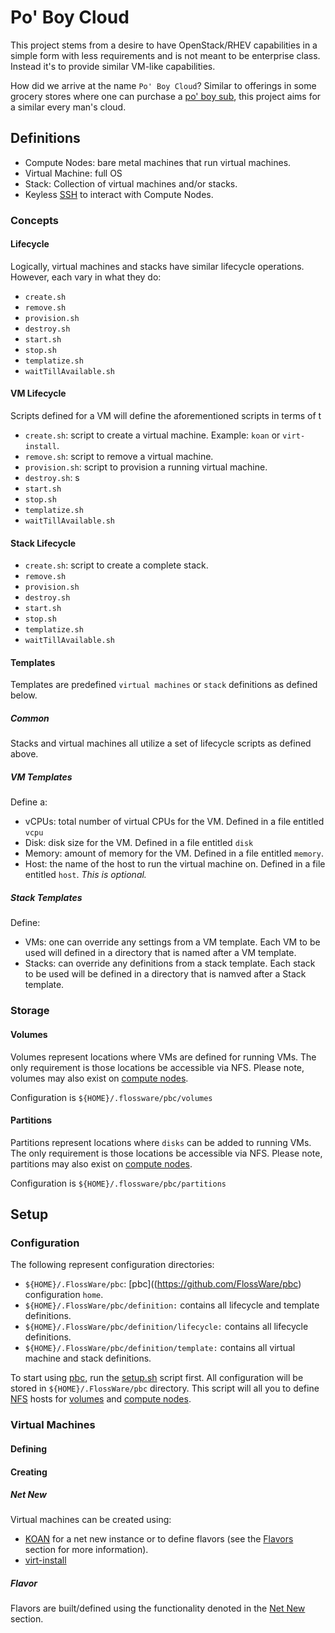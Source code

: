 # Po' Boy Cloud
This project stems from a desire to have OpenStack/RHEV capabilities in a simple form with less requirements and is not meant to be enterprise class.  Instead it's to provide similar VM-like capabilities.

How did we arrive at the name `Po' Boy Cloud`?  Similar to offerings in some grocery stores where one can purchase a [po' boy sub](https://www.delightedcooking.com/what-is-a-poboy-sandwich.htm), this project aims for a similar every man's cloud.

## Definitions
* Compute Nodes:  bare metal machines that run virtual machines.
* Virtual Machine:  full OS
* Stack:  Collection of virtual machines and/or stacks.
* Keyless [SSH](https://en.wikipedia.org/wiki/Secure_Shell) to interact with Compute Nodes.

### Concepts

#### Lifecycle

Logically, virtual machines and stacks have similar lifecycle operations.  However, each vary in what they do:

* `create.sh`
* `remove.sh`
* `provision.sh`
* `destroy.sh`
* `start.sh`
* `stop.sh`
* `templatize.sh`
* `waitTillAvailable.sh`

#### VM Lifecycle

Scripts defined for a VM will define the aforementioned scripts in terms of t

* `create.sh`:  script to create a virtual machine.  Example:  `koan` or `virt-install`.
* `remove.sh`:  script to remove a virtual machine.
* `provision.sh`:  script to provision a running virtual machine.
* `destroy.sh`:  s
* `start.sh`
* `stop.sh`
* `templatize.sh`
* `waitTillAvailable.sh`

#### Stack Lifecycle

* `create.sh`:  script to create a complete stack.
* `remove.sh`
* `provision.sh`
* `destroy.sh`
* `start.sh`
* `stop.sh`
* `templatize.sh`
* `waitTillAvailable.sh`


#### Templates
Templates are predefined `virtual machines` or `stack` definitions as defined below.

##### Common
Stacks and virtual machines all utilize a set of lifecycle scripts as defined above.

##### VM Templates
Define a:
* vCPUs:  total number of virtual CPUs for the VM.  Defined in a file entitled `vcpu`
* Disk:  disk size for the VM.  Defined in a file entitled `disk`
* Memory:  amount of memory for the VM.  Defined in a file entitled `memory`.
* Host:  the name of the host to run the virtual machine on.  Defined in a file entitled `host`.  _This is optional._

##### Stack Templates
Define:
* VMs:  one can override any settings from a VM template.  Each VM to be used will defined in a directory that is named after a VM template.
* Stacks:  can override any definitions from a stack template.  Each stack to be used will be defined in a directory that is namved after a Stack template.

### Storage

#### Volumes
Volumes represent locations where VMs are defined for running VMs.  The only requirement is those locations be accessible via NFS.  Please note, volumes may also exist on [compute nodes](https://github.com/FlossWare/pbc#compute-nodes).

Configuration is `${HOME}/.flossware/pbc/volumes`

#### Partitions
Partitions represent locations where `disks` can be added to running VMs.  The only requirement is those locations be accessible via NFS.  Please note, partitions may also exist on [compute nodes](https://github.com/FlossWare/pbc#compute-nodes).

Configuration is `${HOME}/.flossware/pbc/partitions`

## Setup

### Configuration

The following represent configuration directories:
* `${HOME}/.FlossWare/pbc`:  [pbc]((https://github.com/FlossWare/pbc) configuration `home`.
* `${HOME}/.FlossWare/pbc/definition:`  contains all lifecycle and template definitions.
* `${HOME}/.FlossWare/pbc/definition/lifecycle:`  contains all lifecycle definitions.
* `${HOME}/.FlossWare/pbc/definition/template:`  contains all virtual machine and stack definitions.

To start using [pbc](https://github.com/FlossWare/pbc), run the [setup.sh]() script first.  All configuration will be stored in `${HOME}/.FlossWare/pbc` directory.  This script will all you to define [NFS](https://en.wikipedia.org/wiki/Network_File_System) hosts for [volumes](https://github.com/FlossWare/pbc#volumes) and [compute nodes](https://github.com/FlossWare/pbc#compute-nodes).

### Virtual Machines

#### Defining

#### Creating

##### Net New
Virtual machines can be created using:
* [KOAN](https://koan.readthedocs.io/en/latest/koan.html) for a net new instance or to define flavors (see the [Flavors](https://github.com/FlossWare/pbc#flavors) section for more information).
* [virt-install](https://linux.die.net/man/1/virt-install)

##### Flavor
Flavors are built/defined using the functionality denoted in the [Net New](https://github.com/FlossWare/pbc#net-new) section.